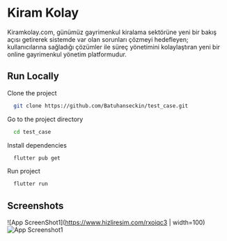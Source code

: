 # Kiram Kolay

Kiramkolay.com, günümüz gayrimenkul kiralama sektörüne yeni bir bakış açısı getirerek sistemde var olan sorunları çözmeyi hedefleyen; kullanıcılarına sağladığı çözümler ile süreç yönetimini kolaylaştıran yeni bir online gayrimenkul yönetim platformudur.

## Run Locally

Clone the project

```bash
  git clone https://github.com/Batuhanseckin/test_case.git
```

Go to the project directory

```bash
  cd test_case
```

Install dependencies

```bash
  flutter pub get
```

Run project

```bash
  flutter run
```
## Screenshots
![App ScreenShot1](https://www.hizliresim.com/rxoiqc3 | width=100)
![App Screenshot1](https://www.hizliresim.com/rxoiqc3)


